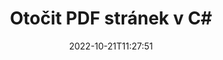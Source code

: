 ---
############################# Static ############################
layout: "auto-gen-merger"
date: 2022-10-21T11:27:51
draft: false
otherformats: xps tex epub

############################# Head ############################
head_title: "Otočit PDF stránky v C# – Otočit v úhlu 90, 180, 270"
head_description: "Otočte konkrétní nebo všechny stránky dokumentu souboru PDF v úhlu otočení 90, 180, 270 pomocí rozhraní API pro slučování dokumentů."

############################# Header ############################
title: "Otočit PDF stránek v C#"
description: "Otočte PDF stránky pomocí několika řádků kódu .NET."
bg_image: "https://cms.admin.containerize.com/templates/aspose/App_Themes/V3/images/bg/header1.png"
bg_overlay: false
button:
    enable: true
    icon: "fas fa-arrow-down"
    label: "Stáhněte si zkušební verzi zdarma"
    link: "https://downloads.groupdocs.com/merger/net"

############################# SubMenu ############################
submenu:
    enable: true

    left:
        img_alt: "GroupDocs.Merger for .NET"
        image: "https://cms.admin.containerize.com/templates/groupdocs/images/product-logos/90x90-noborder/groupdocs-merger-net.png"
        product: "GroupDocs.Merger"
        platform: ".NET"

    middle:
        button:

            # button loop
            - link: "https://apireference.groupdocs.com/merger/net"
              text: "Reference API"

            # button loop
            - link: "https://github.com/groupdocs-merger"
              text: "Příklady kódu"

            # button loop
            - link: "https://products.groupdocs.app/merger/family"
              text: "Živá ukázka"

            # button loop
            - link: "https://purchase.groupdocs.com/pricing/merger/net"
              text: "Ceny"

    right:
        link_download: "https://downloads.groupdocs.com/merger"
        link_learn: "https://docs.groupdocs.com/merger/net"
        link_buy: "https://purchase.groupdocs.com"

############################# About ############################
about:
    enable: true
    title: "O GroupDocs.Merger for .NET API"
    content: |
        [GroupDocs.Merger for .NET](/cs/merger/net/) nabízí jednoduché řešení pro bezpečné sloučení a rozdělení mezi širokou škálou formátů dokumentů včetně PDF, Microsoft Office (Word, Excel, PowerPoint , OneNote), OpenDocument, HTML, obrázky a mnoho dalších v aplikacích .NET. Přidáním několika řádků kódu proveďte několik operací s dokumentem, jako je přesun, odstranění, otočení, výměna, extrahování nebo změna orientace stránek v dokumentech. Rozhraní API pro slučování dokumentů také podporuje náhled stránek dokumentu jako obrázku pro analýzu struktury dokumentu, formátování a obsahu na stránce.
        
        GroupDocs.Merger API je správnou volbou pro podniková řešení, která vyžadují funkce rotace stránky souboru. Tato rozhraní API jsou dobře podporována na všech hlavních operačních systémech a platformách včetně .NET Framework, .NET Standard, .NET Core, Mono.

############################# Steps ############################
steps:
    enable: true
    title_left: "Otočit PDF stránek souboru v .NET"
    content_left: |
        [GroupDocs.Merger for .NET](/cs/merger/net/) usnadňuje vývojářům C# otočit některé konkrétní nebo všechny stránky v souboru PDF na 90 , 180 nebo 270 úhel otočení pomocí několika jednoduchých kroků.
        
        * Inicializujte **RotateOptions** s požadovaným úhlem otočení a čísly stránek.
        * Vytvořte novou instanci **Merger** a předejte cestu ke zdrojovému dokumentu jako parametr konstruktoru.
        * Zavolejte **RotatePages** a předejte objekt **RotateOptions**.
        * Zavolejte **Save** a zadejte cestu k souboru pro uložení výsledného dokumentu.

    title_right: "Požadavky na systém"
    content_right: |
        Rozhraní API GroupDocs.Merger for .NET jsou podporována na všech hlavních platformách a operačních systémech. Před spuštěním níže uvedeného kódu se prosím ujistěte, že máte na svém systému nainstalovány následující předpoklady.

        * Operační systémy: Microsoft Windows, Linux, MacOS
        * Vývojová prostředí: Visual Studio, Xamarin, MonoDevelop
        * Rámce: .NET Framework, .NET Standard, .NET Core, Mono
        * Stáhněte si nejnovější verzi GroupDocs.Merger for .NET z [NuGet](https://www.nuget.org/packages/groupdocs.merger)
         
    code: |
     {{% merger/additional-styles %}}
     {{< merger/code-merger title="Jak otočit stránky souboru PDF pomocí ukázkového kódu C#">}}

        ```csharp    
        // Otočte stránky souboru PDF pomocí GroupDocs.Merger API
        // Inicializujte třídu RotateOptions, abyste určili úhel otočení a čísla stránek, které se mají otočit
        RotateOptions rotateOptions = new RotateOptions(RotateMode.Rotate180, new int[] { 2, 3 });

        // Okamžité sloučení se vstupním dokumentem PDF
        using (Merger merger = new Merger("input.pdf"))
          {
            // Zavolejte metodu RotatePages a předejte jí objekt RotateOptions
            merger.RotatePages(rotateOptions);
    
            // Zavolejte metodu Uložit a předejte požadovanou cestu k souboru pro uložení výstupního dokumentu
            merger.Save("output.pdf");
          }
        ```
     {{< /merger/code-merger >}}

############################# Demos ############################
demos:
    enable: true
    title: "Živá ukázka – Otočte PDF stránek souboru online"
    content: |
       Otočte stránky souborů PDF právě teď na webu [GroupDocs.Merger Live Demos](https://products.groupdocs.app/splitter/rotate-pages/pdf).
       Živé demo má následující výhody.
        
############################# About Formats ############################
about_formats:
    enable: true

############################# More Formats ############################
more_formats:
    enable: true
    title: "Otočit stránky jiných formátů dokumentů"
    content: |
        API pro slučování a rozdělení dokumentů .NET pro formáty souborů a obrázky. Otočte některé z oblíbených formátů souborů, jak je uvedeno níže.

############################# Back to top ###############################
back_to_top:
    enable: true
---